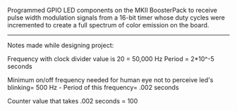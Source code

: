 Programmed GPIO LED components on the MKII BoosterPack to receive pulse width modulation signals from a 16-bit timer whose duty cycles were incremented to create a full spectrum of color emission on the board.


**************************************************************************************************************************************************************************************************
Notes made while designing  project:

Frequency with clock divider value is 20 = 50,000 Hz
Period = 2*10^-5 seconds

Minimum on/off frequency needed for human eye not to perceive led's blinking= 500 Hz
	- Period of this frequency= .002 seconds

Counter value that takes .002 seconds = 100



